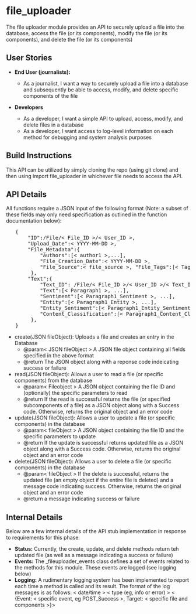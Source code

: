 # file_uploader
The file uploader module provides an API to securely upload a file into the database, access the file (or its components), modify the file (or its components), and delete the file (or its components)

## User Stories
- **End User (journalists):**
    - As a journalist, I want a way to securely upload a file into a database and subsequently be able to access, modify, and delete specific components of the file

- **Developers**
    - As a developer, I want a simple API to upload, access, modify, and delete files in a database
    - As a developer, I want access to log-level information on each method for debugging and system analysis purposes

## Build Instructions
This API can be utilized by simply cloning the repo (using git clone) and then using import file_uploader in whichever file needs to access the API.

## API Details
All functions require a JSON input of the following format (Note: a subset of these fields may only need specification as outlined in the function documentation  below):
<pre>
   {
       "ID":/File/< File_ID >/< User_ID >, 
       "Upload_Date":< YYYY-MM-DD >, 
       "File_Metadata":{
           "Authors":[< author1 >,...], 
           "File_Creation_Date":< YYYY-MM-DD >, 
           "File_Source":< file_source >, "File_Tags":[< Tag1 >,...]
        }, 
       "Text":{
           "Text_ID": /File/< File_ID >/< User_ID >/< Text_ID >,
           "Text":[< Paragraph1 >, ...],
           "Sentiment":[< Paragraph1_Sentiment >, ...],
           "Entity":[< Paragraph1_Entity >, ...],
           "Entity_Sentiment":[< Paragraph1_Entity_Sentiment >, ...],
           "Content_Classification":[< Paragraph1_Content_Class >, ...],
        },
   }
</pre>
- create(JSON fileObject): Uploads a file and creates an entry in the Database
    - @param< JSON fileObject > A JSON file object containing all fields specified in the above format
    - @return The JSON object along with a reponse code indeicating success or failure
- read(JSON fileObject): Allows a user to read a file (or specific components) from the database
    - @param< Fileobject > A JSON object containing the file ID and (optionally) the specific parameters to read
    - @return If the read is successful returns the file (or specified subcomponents of a file) as a JSON object along with a Success code. Otherwise, returns the original object and an error code
- update(JSON fileObject): Allows a user to update a file (or specific components) in the database
    - @param< fileObject > A JSON object containing the file ID and the specific parameters to update
    - @return If the update is successful returns updated file as a JSON object along with a Success code. Otherwise, returns the original object and an error code
- delete(JSON fileObject): Allows a user to delete a file (or specific components) in the database
    - @param< fileObject > If the delete is successful, returns the updated file (an empty object if the entire file is deleted) and a message code indicating success. Otherwise, returns the original object and an error code
    - @return a message indicating success or failure

## Internal Details
Below are a few internal details of the API stub implementation in response to requirements for this phase:
- **Status:** Currently, the create, update, and delete methods return teh updated file (as well as a message indicating a success or failure)
- **Events:** The _fileuploader_events class defines a set of events related to the methods for this module. These events are logged (see logging below)
- **Logging:** A rudimentary logging system has been implemented to report each time a method is called and its result. The format of the log messages is as follows: < date/time > < type (eg, info or error) > < {Event: < specific event, eg POST_Success >, Target: < specific file and components >}>
